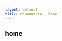 ```yaml
---
layout: default
title: neuamnt.io - home
---
```

<div class="blurb">
	<h2>home</h2><br>
</div><!-- /.blurb -->
